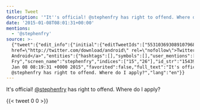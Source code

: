 ```yaml
---
title: Tweet
description: '"It''s official! @stephenfry has right to offend. Where do I apply?"'
date: '2015-01-08T08:01:31+00:00'
mentions:
  - '@stephenfry'
source: >-
  {"tweet":{"edit_info":{"initial":{"editTweetIds":["553103693089107968"],"editableUntil":"2015-01-08T09:19:31.259Z","editsRemaining":"5","isEditEligible":true}},"retweeted":false,"source":"<a
  href=\"http://twitter.com/download/android\" rel=\"nofollow\">Twitter for
  Android</a>","entities":{"hashtags":[],"symbols":[],"user_mentions":[{"name":"Stephen
  Fry","screen_name":"stephenfry","indices":["15","26"],"id_str":"15439395","id":"15439395"}],"urls":[]},"display_text_range":["0","65"],"favorite_count":"0","id_str":"553103693089107968","truncated":false,"retweet_count":"0","id":"553103693089107968","created_at":"Thu
  Jan 08 08:19:31 +0000 2015","favorited":false,"full_text":"It's official!
  @stephenfry has right to offend. Where do I apply?","lang":"en"}}
---
```

It's official! [@stephenfry](https://twitter.com/@stephenfry) has right to offend. Where do I apply?
    
{{< tweet 0 0 >}}
    

